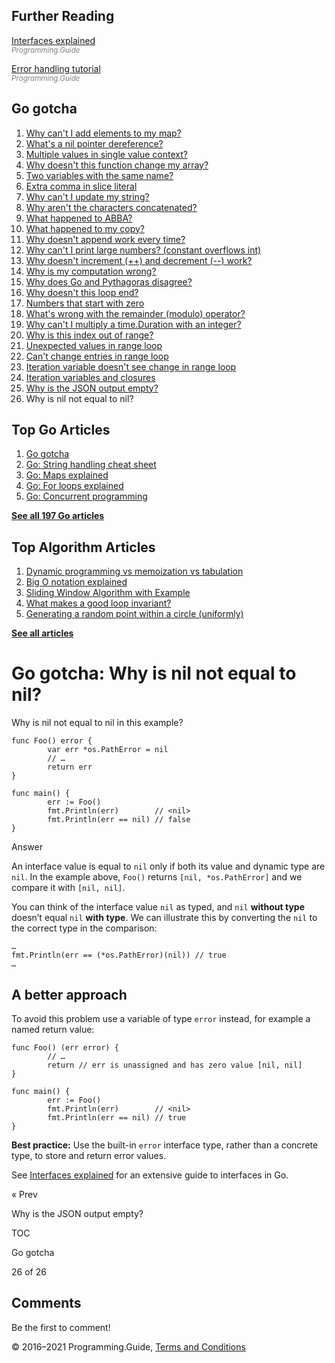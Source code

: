<span class="underline"></span>

<span class="underline"></span>

## Further Reading

[Interfaces explained](interfaces-explained.html)  
<span style="color: grey; font-style: italic; font-size: smaller">Programming.Guide</span>

[Error handling tutorial](go-errors-tutorial.html)  
<span style="color: grey; font-style: italic; font-size: smaller">Programming.Guide</span>

## Go gotcha

1.  [Why can't I add elements to my map?](gotcha-assignment-entry-nil-map.html)
2.  [What's a nil pointer dereference?](gotcha-nil-pointer-dereference.html)
3.  [Multiple values in single value context?](gotcha-multiple-value-sinlge-value-context.html)
4.  [Why doesn't this function change my array?](gotcha-function-doesnt-change-array.html)
5.  [Two variables with the same name?](gotcha-shadowing-variables.html)
6.  [Extra comma in slice literal](gotcha-missing-comma-slice-array-map-literal.html)
7.  [Why can't I update my string?](gotcha-strings-are-immutable.html)
8.  [Why aren't the characters concatenated?](gotcha-concatenate-rune-string.html)
9.  [What happened to ABBA?](gotcha-trim-string.html)
10. [What happened to my copy?](gotcha-copy-missing.html)
11. [Why doesn't append work every time?](gotcha-append.html)
12. [Why can't I print large numbers? (constant overflows int)](gotcha-constant-overflows-int.html)
13. [Why doesn't increment (++) and decrement (--) work?](gotcha-increment-decrement-statement.html)
14. [Why is my computation wrong?](gotcha-operator-precedence.html)
15. [Why does Go and Pythagoras disagree?](gotcha-bitwise-operators.html)
16. [Why doesn't this loop end?](gotcha-integer-overflow-wrap-around.html)
17. [Numbers that start with zero](gotcha-octal-decimal-hexadecimal-literal.html)
18. [What's wrong with the remainder (modulo) operator?](gotcha-remainder-modulo-operator.html)
19. [Why can't I multiply a time.Duration with an integer?](gotcha-multiply-duration-integer.html)
20. [Why is this index out of range?](gotcha-index-out-of-range.html)
21. [Unexpected values in range loop](gotcha-unexpected-values-range.html)
22. [Can't change entries in range loop](gotcha-change-value-range.html)
23. [Iteration variable doesn't see change in range loop](gotcha-range-copy-array.html)
24. [Iteration variables and closures](gotcha-data-race-closure.html)
25. [Why is the JSON output empty?](gotcha-json-marshal-empty.html)
26. Why is nil not equal to nil?

<span class="underline"></span>

## Top Go Articles

1.  [Go gotcha](go-gotcha.html)
2.  [Go: String handling cheat sheet](string-functions-reference-cheat-sheet.html)
3.  [Go: Maps explained](maps-explained.html)
4.  [Go: For loops explained](for-loop.html)
5.  [Go: Concurrent programming](go-concurrency-tutorial.html)

[**See all 197 Go articles**](index.html)

## Top Algorithm Articles

1.  [Dynamic programming vs memoization vs tabulation](../dynamic-programming-vs-memoization-vs-tabulation.html)
2.  [Big O notation explained](../big-o-notation-explained.html)
3.  [Sliding Window Algorithm with Example](../sliding-window-example.html)
4.  [What makes a good loop invariant?](../what-makes-a-good-loop-invariant.html)
5.  [Generating a random point within a circle (uniformly)](../random-point-within-circle.html)

[**See all articles**](../index.html)

# Go gotcha: Why is nil not equal to nil?

Why is nil not equal to nil in this example?

    func Foo() error {
            var err *os.PathError = nil
            // …
            return err
    }

    func main() {
            err := Foo()
            fmt.Println(err)        // <nil>
            fmt.Println(err == nil) // false
    }

Answer

An interface value is equal to `nil` only if both its value and dynamic type are `nil`. In the example above, `Foo()` returns `[nil, *os.PathError]` and we compare it with `[nil, nil]`.

You can think of the interface value `nil` as typed, and `nil` **without type** doesn’t equal `nil` **with type**. We can illustrate this by converting the `nil` to the correct type in the comparison:

    …
    fmt.Println(err == (*os.PathError)(nil)) // true
    …

## A better approach

To avoid this problem use a variable of type `error` instead, for example a named return value:

    func Foo() (err error) {
            // …
            return // err is unassigned and has zero value [nil, nil]
    }

    func main() {
            err := Foo()
            fmt.Println(err)        // <nil>
            fmt.Println(err == nil) // true
    }

**Best practice:** Use the built-in `error` interface type, rather than a concrete type, to store and return error values.

See [Interfaces explained](interfaces-explained.html) for an extensive guide to interfaces in Go.

<a href="gotcha-json-marshal-empty.html" class="prev"></a>

« Prev

Why is the JSON output empty?

[](go-gotcha.html#toc)

TOC

Go gotcha

26 of 26

## Comments

Be the first to comment!

© 2016–2021 Programming.Guide, [Terms and Conditions](../terms-and-conditions.html)
